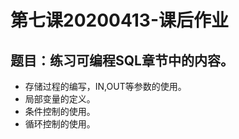 第七课20200413-课后作业
=======================
题目：练习可编程SQL章节中的内容。
--------------------------------
- 存储过程的编写，IN,OUT等参数的使用。
- 局部变量的定义。
- 条件控制的使用。
- 循环控制的使用。

